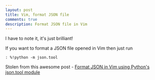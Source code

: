 ```yaml
---
layout: post
title: Vim, format JSON file
comments: true
description: Format JSON file in Vim
---
```


I have to note it, it's just brilliant!  

If you want to format a JSON file opened in Vim then just run 

```vim
: %!python -m json.tool
```

Stolen from this awesome post - [Format JSON in Vim using Python's json.tool module](https://blog.realnitro.be/2010/12/20/format-json-in-vim-using-pythons-jsontool-module/)
